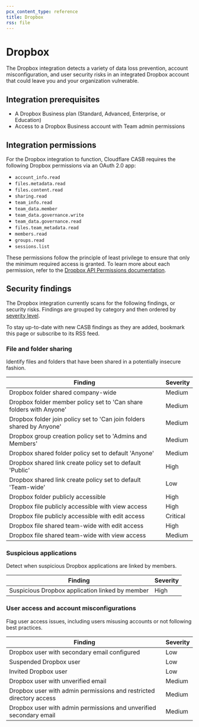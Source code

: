 ```yaml
---
pcx_content_type: reference
title: Dropbox
rss: file
---
```


# Dropbox

The Dropbox integration detects a variety of data loss prevention, account misconfiguration, and user security risks in an integrated Dropbox account that could leave you and your organization vulnerable.

## Integration prerequisites

- A Dropbox Business plan (Standard, Advanced, Enterprise, or Education)
- Access to a Dropbox Business account with Team admin permissions

## Integration permissions

For the Dropbox integration to function, Cloudflare CASB requires the following Dropbox permissions via an OAuth 2.0 app:

- `account_info.read`
- `files.metadata.read`
- `files.content.read`
- `sharing.read`
- `team_info.read`
- `team_data.member`
- `team_data.governance.write`
- `team_data.governance.read`
- `files.team_metadata.read`
- `members.read`
- `groups.read`
- `sessions.list`

These permissions follow the principle of least privilege to ensure that only the minimum required access is granted. To learn more about each permission, refer to the [Dropbox API Permissions documentation](https://developers.dropbox.com/oauth-guide#dropbox-api-permissions).

## Security findings

The Dropbox integration currently scans for the following findings, or security risks. Findings are grouped by category and then ordered by [severity level](/cloudflare-one/applications/scan-apps/manage-findings/#severity-levels).

To stay up-to-date with new CASB findings as they are added, bookmark this page or subscribe to its RSS feed.

### File and folder sharing

Identify files and folders that have been shared in a potentially insecure fashion.

| Finding                                                               | Severity |
| --------------------------------------------------------------------- | -------- |
| Dropbox folder shared company-wide                                    | Medium   |
| Dropbox folder member policy set to 'Can share folders with Anyone'   | Medium   |
| Dropbox folder join policy set to 'Can join folders shared by Anyone' | Medium   |
| Dropbox group creation policy set to 'Admins and Members'             | Medium   |
| Dropbox shared folder policy set to default 'Anyone'                  | Medium   |
| Dropbox shared link create policy set to default 'Public'             | High     |
| Dropbox shared link create policy set to default 'Team-wide'          | Low      |
| Dropbox folder publicly accessible                                    | High     |
| Dropbox file publicly accessible with view access                     | High     |
| Dropbox file publicly accessible with edit access                     | Critical |
| Dropbox file shared team-wide with edit access                        | High     |
| Dropbox file shared team-wide with view access                        | Medium   |

### Suspicious applications

Detect when suspicious Dropbox applications are linked by members.

| Finding                                         | Severity |
| ----------------------------------------------- | -------- |
| Suspicious Dropbox application linked by member | High     |

### User access and account misconfigurations

Flag user access issues, including users misusing accounts or not following best practices.

| Finding                                                             | Severity |
| ------------------------------------------------------------------- | -------- |
| Dropbox user with secondary email configured                        | Low      |
| Suspended Dropbox user                                              | Low      |
| Invited Dropbox user                                                | Low      |
| Dropbox user with unverified email                                  | Medium   |
| Dropbox user with admin permissions and restricted directory access | Medium   |
| Dropbox user with admin permissions and unverified secondary email  | Medium   |
